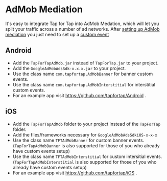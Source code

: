 # AdMob Mediation

It's easy to integrate Tap for Tap into AdMob Medation, which will let you split your traffic across a number of ad networks. 
After [setting up AdMob mediation](https://support.google.com/admob/bin/answer.py?hl=en&answer=2413211&topic=2403413&ctx=topic) 
you just need to set up a [custom event](https://support.google.com/admob/bin/answer.py?hl=en&answer=2576174)

## Android
- Add the `TapForTapAdMob.jar` instead of `TapForTap.jar` to your project.
- Add the `GoogleAdMobAdsSdk-x.x.x.jar` to your project.
- Use the class name `com.tapfortap.AdMobBanner` for banner custom events.
- Use the class name `com.tapfortap.AdMobInterstitial` for interstitial custom events.
- For an example app visit https://github.com/tapfortap/Android .

## iOS
- Add the `TapForTapAdMob` folder to your project instead of the `TapForTap` folder.
- Add the files/frameworks necessary for `GoogleAdMobAdsSdkiOS-x-x-x`
- Use the class name `TFTAdMobBanner` for custom banner events. (`TapForTapAdMobBanner` is also supported for those 
of you who already have custom events setup)
- Use the class name `TFTAdMobInterstitial` for custom intersitial events. (`TapForTapAdMobInterstitial` is also supported 
for those of you who already have custom events setup)
- For an example app visit https://github.com/tapfortap/iOS .
